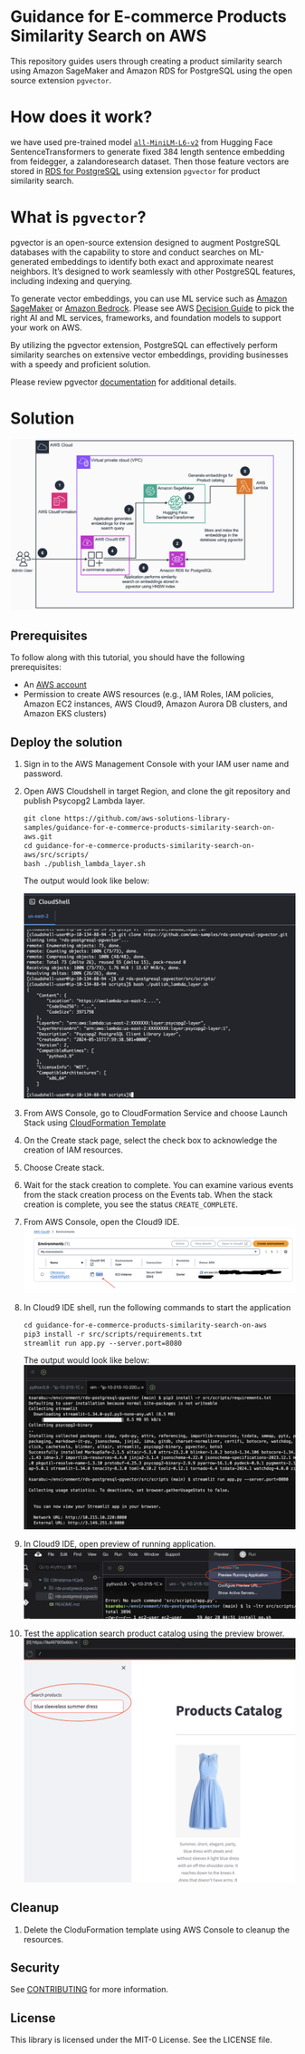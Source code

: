# Guidance for E-commerce Products Similarity Search on AWS

This repository guides users through creating a product similarity search using Amazon SageMaker and Amazon RDS for PostgreSQL using the open source extension `pgvector`.

# How does it work?

we have used pre-trained model [`all-MiniLM-L6-v2`](https://huggingface.co/sentence-transformers/all-MiniLM-L6-v2) from Hugging Face SentenceTransformers to generate fixed 384 length sentence embedding from feidegger, a zalandoresearch dataset. Then those feature vectors are stored in [RDS for PostgreSQL](https://aws.amazon.com/rds/postgresql/) using extension `pgvector` for product similarity search.

# What is `pgvector`?

pgvector is an open-source extension designed to augment PostgreSQL databases with the capability to store and conduct searches on ML-generated embeddings to identify both exact and approximate nearest neighbors. It’s designed to work seamlessly with other PostgreSQL features, including indexing and querying. 

To generate vector embeddings, you can use ML service such as [Amazon SageMaker](https://aws.amazon.com/sagemaker/) or [Amazon Bedrock](https://aws.amazon.com/bedrock/). Please see AWS [Decision Guide](https://aws.amazon.com/getting-started/decision-guides/machine-learning-on-aws-how-to-choose/) to pick the right AI and ML services, frameworks, and foundation models to support your work on AWS.

By utilizing the pgvector extension, PostgreSQL can effectively perform similarity searches on extensive vector embeddings, providing businesses with a speedy and proficient solution. 

Please review pgvector [documentation](https://github.com/pgvector/pgvector) for additional details.

# Solution

![Architecture](static/architecture.png)

## Prerequisites

To follow along with this tutorial, you should have the following prerequisites:

- An [AWS account](https://aws.amazon.com/account/)
- Permission to create AWS resources (e.g., IAM Roles, IAM policies, Amazon EC2 instances, AWS Cloud9, Amazon Aurora DB clusters, and Amazon EKS clusters)

## Deploy the solution

1. Sign in to the AWS Management Console with your IAM user name and password.
2. Open AWS Cloudshell in target Region, and clone the git repository and publish Psycopg2 Lambda layer.
    
    ```
    git clone https://github.com/aws-solutions-library-samples/guidance-for-e-commerce-products-similarity-search-on-aws.git
    cd guidance-for-e-commerce-products-similarity-search-on-aws/src/scripts/
    bash ./publish_lambda_layer.sh
    ```
    The output would look like below:
    
    ![output_step2](static/output_step2.png)

3. From AWS Console, go to CloudFormation Service and choose Launch Stack using [CloudFormation Template](src/cfn/sagemaker-rdspg.yaml)
4. On the Create stack page, select the check box to acknowledge the creation of IAM resources.
5. Choose Create stack.
6. Wait for the stack creation to complete. You can examine various events from the stack creation process on the Events tab. When the stack creation is complete, you see the status `CREATE_COMPLETE`.
7. From AWS Console, open the Cloud9 IDE.
    ![output_cloud9IDE](static/output_step7.png)
8. In Cloud9 IDE shell, run the following commands to start the application
    ```
    cd guidance-for-e-commerce-products-similarity-search-on-aws
    pip3 install -r src/scripts/requirements.txt
    streamlit run app.py --server.port=8080
    ```
    The output would look like below:
    ![output_streamlit](static/output_step8.png)
9. In Cloud9 IDE, open preview of running application.
    ![output_strealit1](static/output_step9.png)
10. Test the application search product catalog using the preview brower.
    ![output_strealit2](static/output_step10.png)

## Cleanup

1. Delete the CloduFormation template using AWS Console to cleanup the resources.

## Security

See [CONTRIBUTING](CONTRIBUTING.md#security-issue-notifications) for more information.

## License

This library is licensed under the MIT-0 License. See the LICENSE file.
